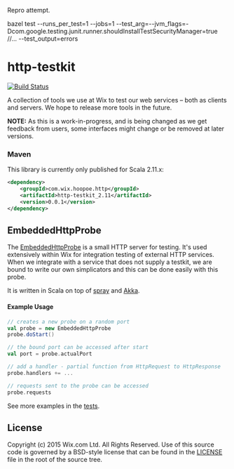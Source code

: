 Repro attempt.

bazel test --runs_per_test=1 --jobs=1 --test_arg=--jvm_flags=-Dcom.google.testing.junit.runner.shouldInstallTestSecurityManager=true  //... --test_output=errors

# http-testkit
[![Build Status](https://travis-ci.org/wix/http-testkit.svg?branch=master)](https://travis-ci.org/wix/http-testkit)

A collection of tools we use at Wix to test our web services – both as clients and servers. We hope to release more tools in the future.

**NOTE:** As this is a work-in-progress, and is being changed as we get feedback from users, some interfaces might change or be removed at later versions.

### Maven

This library is currently only published for Scala 2.11.x:

```xml
<dependency>
    <groupId>com.wix.hoopoe.http</groupId>
    <artifactId>http-testkit_2.11</artifactId>
    <version>0.0.1</version>
</dependency>
```

## EmbeddedHttpProbe

The [EmbeddedHttpProbe](src/main/scala/com/wix/hoopoe/http/testkit/EmbeddedHttpProbe.scala) is a small HTTP server for testing. It's used extensively within Wix for integration testing of external HTTP services. When we integrate with a service that does not supply a testkit, we are bound to write our own simplicators and this can be done easily with this probe.

It is written in Scala on top of [spray](http://spray.io/) and [Akka](http://akka.io/).

#### Example Usage

```scala
// creates a new probe on a random port
val probe = new EmbeddedHttpProbe
probe.doStart()

// the bound port can be accessed after start
val port = probe.actualPort

// add a handler - partial function from HttpRequest to HttpResponse
probe.handlers += ...

// requests sent to the probe can be accessed
probe.requests
```

See more examples in the [tests](src/test/scala/com/wix/hoopoe/http/testkit/EmbeddedHttpProbeTest.scala).

## License

Copyright (c) 2015 Wix.com Ltd. All Rights Reserved. Use of this source code is governed by a BSD-style license that can be found in the [LICENSE](LICENSE.md) file in the root of the source tree.
